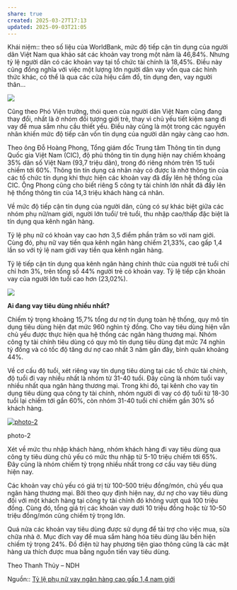```yaml
---
share: true
created: 2025-03-27T17:13
updated: 2025-09-03T21:05
---
```

Khái niệm:: 
theo số liệu của WorldBank, mức độ tiếp cận tín dụng của người dân Việt Nam qua khảo sát các khoản vay trong một năm là 46,84%. Nhưng tỷ lệ người dân có các khoản vay tại tổ chức tài chính là 18,45%. Điều này cũng đồng nghĩa với việc một lượng lớn người dân vay vốn qua các hình thức khác, có thể là qua các cửa hiệu cầm đồ, tín dụng đen, vay người thân...

[![](http://cafefcdn.com/2017/photo-0-1508464905589.png)](http://cafefcdn.com/2017/photo-0-1508464905589.png)

Cũng theo Phó Viện trưởng, thói quen của người dân Việt Nam cũng đang thay đổi, nhất là ở nhóm đối tượng giới trẻ, thay vì chủ yếu tiết kiệm sang đi vay để mua sắm nhu cầu thiết yếu. Điều này cũng là một trong các nguyên nhân khiến mức độ tiếp cân vốn tín dụng của người dân ngày càng cao hơn.

Theo ông Đỗ Hoàng Phong, Tổng giám đốc Trung tâm Thông tin tín dụng Quốc gia Việt Nam (CIC), độ phủ thông tin tín dụng hiện nay chiếm khoảng 35% dân số Việt Nam (93,7 triệu dân), trong đó riêng nhóm trên 15 tuổi chiếm tới 60%. Thông tin tín dụng cá nhân này có được là nhờ thông tin của các tổ chức tín dụng khi thực hiện các khoản vay đã đẩy lên hệ thống của CIC. Ông Phong cũng cho biết riêng 5 công ty tài chính lớn nhất đã đẩy lên hệ thống thông tin của 14,3 triệu khách hàng cá nhân.

Về mức độ tiếp cận tín dụng của người dân, cũng có sự khác biệt giữa các nhóm phụ nữ/nam giới, người lớn tuổi/ trẻ tuổi, thu nhập cao/thấp đặc biệt là tín dụng qua kênh ngân hàng.

Tỷ lệ phụ nữ có khoản vay cao hơn 3,5 điểm phần trăm so với nam giới. Cùng đó, phụ nữ vay tiền qua kênh ngân hàng chiếm 21,33%, cao gấp 1,4 lần so với tỷ lệ nam giới vay tiền qua kênh ngân hàng.

Tỷ lệ tiếp cận tín dụng qua kênh ngân hàng chính thức của người trẻ tuổi chỉ chỉ hơn 3%, trên tổng số 44% người trẻ có khoản vay. Tỷ lệ tiếp cận khoản vay của người lớn tuổi cao hơn (23,02%).

[![](http://cafefcdn.com/2017/photo-1-1508464905589.png)](http://cafefcdn.com/2017/photo-1-1508464905589.png)

**Ai đang vay tiêu dùng nhiều nhất?**

Chiếm tỷ trọng khoảng 15,7% tổng dư nợ tín dụng toàn hệ thống, quy mô tín dụng tiêu dùng hiện đạt mức 960 nghìn tỷ đồng. Cho vay tiêu dùng hiện vẫn chủ yếu được thực hiện qua hệ thống các ngân hàng thương mại. Nhóm công ty tài chính tiêu dùng có quy mô tín dụng tiêu dùng đạt mức 74 nghìn tỷ đồng và có tốc độ tăng dư nợ cao nhất 3 năm gần đây, bình quân khoảng 44%.

Về cơ cấu độ tuổi, xét riêng vay tín dụng tiêu dùng tại các tổ chức tài chính, độ tuổi đi vay nhiều nhất là nhóm từ 31-40 tuổi. Đây cũng là nhóm tuổi vay nhiều nhất qua ngân hàng thương mại. Trong khi đó, tại kênh cho vay tín dụng tiêu dùng qua công ty tài chính, nhóm người đi vay có độ tuổi từ 18-30 tuổi lại chiếm tới gần 60%, còn nhóm 31-40 tuổi chỉ chiếm gần 30% số khách hàng.

[![photo-2](http://cafefcdn.com/thumb_w/640/2017/photo-2-1508464905593.png)](http://cafefcdn.com/2017/photo-2-1508464905593.png "photo-2")

photo-2

Xét về mức thu nhập khách hàng, nhóm khách hàng đi vay tiêu dùng qua công ty tiêu dùng chủ yếu có mức thu nhập từ 5-10 triệu chiếm tới 65%. Đây cũng là nhóm chiếm tỷ trọng nhiều nhất trong cơ cấu vay tiêu dùng hiện nay.

Các khoản vay chủ yếu có giá trị từ 100-500 triệu đồng/món, chủ yếu qua ngân hàng thương mại. Bởi theo quy định hiện nay, dư nợ cho vay tiêu dùng đối với một khách hàng tại công ty tài chính đó không vượt quá 100 triệu đồng. Cùng đó, tổng giá trị các khoản vay dưới 10 triệu đồng hoặc từ 10-50 triệu đồng/món cũng chiếm tỷ trọng lớn.

Quá nửa các khoản vay tiêu dùng được sử dụng để tài trợ cho việc mua, sửa chữa nhà ở. Mục đích vay để mua sắm hàng hóa tiêu dùng lâu bền hiện chiếm tỷ trọng 24%. Đồ điện tử hay phương tiện giao thông cũng là các mặt hàng ưa thích được mua bằng nguồn tiền vay tiêu dùng.

Theo Thanh Thủy – NDH

Nguồn:: [Tỷ lệ phụ nữ vay ngân hàng cao gấp 1,4 nam giới](https://cafef.vn/ty-le-phu-nu-vay-ngan-hang-cao-gap-14-nam-gioi-2017102009051271.chn)
